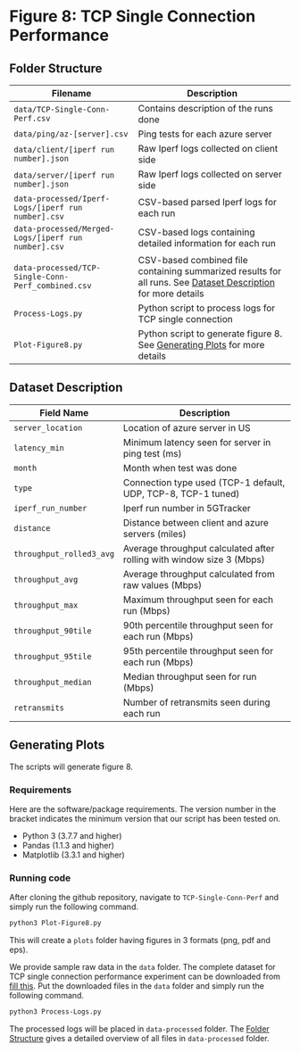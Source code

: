 # Figure 8: TCP Single Connection Performance

## Folder Structure

| Filename | Description |
|----------|-------------|
|`data/TCP-Single-Conn-Perf.csv`|Contains description of the runs done|
|`data/ping/az-[server].csv`|Ping tests for each azure server|
|`data/client/[iperf run number].json`|Raw Iperf logs collected on client side|
|`data/server/[iperf run number].json`|Raw Iperf logs collected on server side|
|`data-processed/Iperf-Logs/[iperf run number].csv`|CSV-based parsed Iperf logs for each run|
|`data-processed/Merged-Logs/[iperf run number].csv`|CSV-based logs containing detailed information for each run|
|`data-processed/TCP-Single-Conn-Perf_combined.csv`|CSV-based combined file containing summarized results for all runs. See [Dataset Description](#dataset-description) for more details|
|`Process-Logs.py`|Python script to process logs for TCP single connection|
|`Plot-Figure8.py`|Python script to generate figure 8. See [Generating Plots](#generating-plots) for more details| 

## Dataset Description

| Field Name | Description |
|-------------|-------------|
|`server_location`|Location of azure server in US
|`latency_min`|Minimum latency seen for server in ping test (ms)
|`month`|Month when test was done
|`type`|Connection type used (TCP-1 default, UDP, TCP-8, TCP-1 tuned) 
|`iperf_run_number`|Iperf run number in 5GTracker
|`distance`|Distance between client and azure servers (miles)
|`throughput_rolled3_avg`|Average throughput calculated after rolling with window size 3 (Mbps)
|`throughput_avg`|Average throughput calculated from raw values (Mbps)
|`throughput_max`|Maximum throughput seen for each run (Mbps)
|`throughput_90tile`|90th percentile throughput seen for each run (Mbps)
|`throughput_95tile`|95th percentile throughput seen for each run (Mbps)
|`throughput_median`|Median throughput seen for run (Mbps)
|`retransmits`|Number of retransmits seen during each run

## Generating Plots

The scripts will generate figure 8.

### Requirements
Here are the software/package requirements. The version number in the bracket indicates the minimum version that our script has been tested on.

- Python 3 (3.7.7 and higher)
- Pandas (1.1.3 and higher)
- Matplotlib (3.3.1 and higher)

### Running code
After cloning the github repository, navigate to `TCP-Single-Conn-Perf` and simply run the following command.

```bash
python3 Plot-Figure8.py
```

This will create a `plots` folder having figures in 3 formats (png, pdf and eps).

We provide sample raw data in the `data` folder. The complete dataset for TCP single connection performance experiment can be downloaded from [fill this](here). Put the downloaded files in the `data` folder and simply run the following command.

```bash
python3 Process-Logs.py
```

The processed logs will be placed in `data-processed` folder. The [Folder Structure](#folder-structure) gives a detailed overview of all files in `data-processed` folder.
